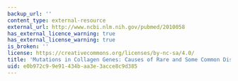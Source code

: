 ```yaml
---
backup_url: ''
content_type: external-resource
external_url: http://www.ncbi.nlm.nih.gov/pubmed/2010058
has_external_licence_warning: true
has_external_license_warning: true
is_broken: ''
license: https://creativecommons.org/licenses/by-nc-sa/4.0/
title: 'Mutations in Collagen Genes: Causes of Rare and Some Common Diseases in Humans'
uid: e0b972c9-9e91-434b-aa3e-3acce8c9d385
---
```

